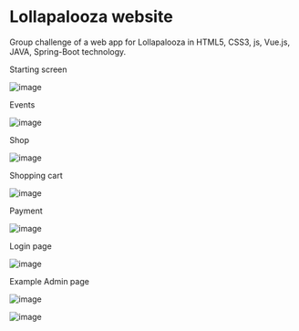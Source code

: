 # Lollapalooza website

Group challenge of a web app for Lollapalooza in HTML5, CSS3, js, Vue.js, JAVA, Spring-Boot technology.

Starting screen

![image](https://user-images.githubusercontent.com/63264380/132745819-d9f31995-61c0-4a74-b5ea-177a127bc17b.png)

Events

![image](https://user-images.githubusercontent.com/63264380/132745985-33c7c2f8-754d-4147-a7ef-ec9ddceb8957.png)

Shop

![image](https://user-images.githubusercontent.com/63264380/132746046-a54a2d1c-b78e-49dc-b68e-edbf6af58119.png)

Shopping cart

![image](https://user-images.githubusercontent.com/63264380/132746135-1470f56b-4536-4b61-be96-ed288f85bd35.png)

Payment

![image](https://user-images.githubusercontent.com/63264380/132746218-0453969d-2314-4f1b-9d3c-9661672e9edf.png)

Login page

![image](https://user-images.githubusercontent.com/63264380/132746334-4da3511f-0e53-4830-b9f2-9e9f224f0f44.png)

Example Admin page

![image](https://user-images.githubusercontent.com/63264380/132746514-56852438-6152-4fc0-ab45-af9ea157b8b4.png)

![image](https://user-images.githubusercontent.com/63264380/132749147-1e78d62c-4222-4062-8529-c9e658a50744.png)

